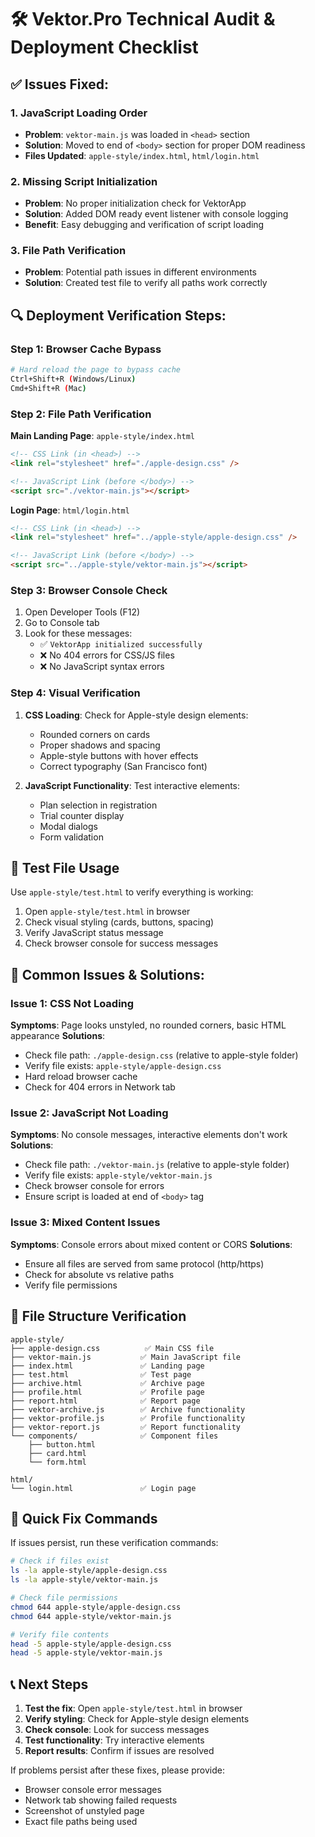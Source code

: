 # 🛠️ Vektor.Pro Technical Audit & Deployment Checklist

## ✅ **Issues Fixed:**

### 1. **JavaScript Loading Order**
- **Problem**: `vektor-main.js` was loaded in `<head>` section
- **Solution**: Moved to end of `<body>` section for proper DOM readiness
- **Files Updated**: `apple-style/index.html`, `html/login.html`

### 2. **Missing Script Initialization**
- **Problem**: No proper initialization check for VektorApp
- **Solution**: Added DOM ready event listener with console logging
- **Benefit**: Easy debugging and verification of script loading

### 3. **File Path Verification**
- **Problem**: Potential path issues in different environments
- **Solution**: Created test file to verify all paths work correctly

## 🔍 **Deployment Verification Steps:**

### Step 1: Browser Cache Bypass
```bash
# Hard reload the page to bypass cache
Ctrl+Shift+R (Windows/Linux)
Cmd+Shift+R (Mac)
```

### Step 2: File Path Verification
**Main Landing Page**: `apple-style/index.html`
```html
<!-- CSS Link (in <head>) -->
<link rel="stylesheet" href="./apple-design.css" />

<!-- JavaScript Link (before </body>) -->
<script src="./vektor-main.js"></script>
```

**Login Page**: `html/login.html`
```html
<!-- CSS Link (in <head>) -->
<link rel="stylesheet" href="../apple-style/apple-design.css" />

<!-- JavaScript Link (before </body>) -->
<script src="../apple-style/vektor-main.js"></script>
```

### Step 3: Browser Console Check
1. Open Developer Tools (F12)
2. Go to Console tab
3. Look for these messages:
   - ✅ `VektorApp initialized successfully`
   - ❌ No 404 errors for CSS/JS files
   - ❌ No JavaScript syntax errors

### Step 4: Visual Verification
1. **CSS Loading**: Check for Apple-style design elements:
   - Rounded corners on cards
   - Proper shadows and spacing
   - Apple-style buttons with hover effects
   - Correct typography (San Francisco font)

2. **JavaScript Functionality**: Test interactive elements:
   - Plan selection in registration
   - Trial counter display
   - Modal dialogs
   - Form validation

## 🧪 **Test File Usage**

Use `apple-style/test.html` to verify everything is working:

1. Open `apple-style/test.html` in browser
2. Check visual styling (cards, buttons, spacing)
3. Verify JavaScript status message
4. Check browser console for success messages

## 🚨 **Common Issues & Solutions:**

### Issue 1: CSS Not Loading
**Symptoms**: Page looks unstyled, no rounded corners, basic HTML appearance
**Solutions**:
- Check file path: `./apple-design.css` (relative to apple-style folder)
- Verify file exists: `apple-style/apple-design.css`
- Hard reload browser cache
- Check for 404 errors in Network tab

### Issue 2: JavaScript Not Loading
**Symptoms**: No console messages, interactive elements don't work
**Solutions**:
- Check file path: `./vektor-main.js` (relative to apple-style folder)
- Verify file exists: `apple-style/vektor-main.js`
- Check browser console for errors
- Ensure script is loaded at end of `<body>` tag

### Issue 3: Mixed Content Issues
**Symptoms**: Console errors about mixed content or CORS
**Solutions**:
- Ensure all files are served from same protocol (http/https)
- Check for absolute vs relative paths
- Verify file permissions

## 📁 **File Structure Verification**

```
apple-style/
├── apple-design.css          ✅ Main CSS file
├── vektor-main.js           ✅ Main JavaScript file
├── index.html               ✅ Landing page
├── test.html                ✅ Test page
├── archive.html             ✅ Archive page
├── profile.html             ✅ Profile page
├── report.html              ✅ Report page
├── vektor-archive.js        ✅ Archive functionality
├── vektor-profile.js        ✅ Profile functionality
├── vektor-report.js         ✅ Report functionality
└── components/              ✅ Component files
    ├── button.html
    ├── card.html
    └── form.html

html/
└── login.html               ✅ Login page
```

## 🔧 **Quick Fix Commands**

If issues persist, run these verification commands:

```bash
# Check if files exist
ls -la apple-style/apple-design.css
ls -la apple-style/vektor-main.js

# Check file permissions
chmod 644 apple-style/apple-design.css
chmod 644 apple-style/vektor-main.js

# Verify file contents
head -5 apple-style/apple-design.css
head -5 apple-style/vektor-main.js
```

## 📞 **Next Steps**

1. **Test the fix**: Open `apple-style/test.html` in browser
2. **Verify styling**: Check for Apple-style design elements
3. **Check console**: Look for success messages
4. **Test functionality**: Try interactive elements
5. **Report results**: Confirm if issues are resolved

If problems persist after these fixes, please provide:
- Browser console error messages
- Network tab showing failed requests
- Screenshot of unstyled page
- Exact file paths being used




















































